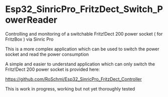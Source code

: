 # Esp32_SinricPro_FritzDect_Switch_PowerReader

Controlling and monitoring of a switchable Fritz!Dect 200 power socket ( for FritzBox ) via Sinric Pro

This is a more complex application which can be used to switch the power socket and read the power consumption

A simple and easier to understand application which can only switch the Fritz!Dect 200 power socket is provided here:

https://github.com/RoSchmi/Esp32_SinricPro_FritzDect_Controller

This is work in progress, working but not yet thoroughly tested 


